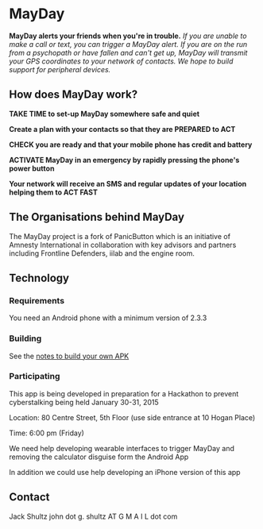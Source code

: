 # MayDay

**MayDay alerts your friends when you're in trouble.**
*If you are unable to make a call or text, you can trigger a MayDay alert.*
*If you are on the run from a psychopath or have fallen and can't get up, 
MayDay will transmit your GPS coordinates to your network of contacts.*
*We hope to build support for peripheral devices.*

## How does MayDay work?

**TAKE TIME to set-up MayDay somewhere safe and quiet**

**Create a plan with your contacts so that they are PREPARED to ACT**

**CHECK you are ready and that your mobile phone has credit and battery**

**ACTIVATE MayDay in an emergency by rapidly pressing the phone's power button**

**Your network will receive an SMS and regular updates of your location helping them to ACT FAST**

## The Organisations behind MayDay

The MayDay project is a fork of PanicButton which is an initiative of Amnesty International in collaboration with key advisors and partners including Frontline Defenders, iilab and the engine room.


## Technology

### Requirements

You need an Android phone with a minimum version of 2.3.3 

### Building

See the [notes to build your own APK](https://github.com/jackygrahamez/MayDay/blob/master/docs/BUILD.md)

### Participating

This app is being developed in preparation for a Hackathon to prevent cyberstalking being held January 30-31, 2015

Location: 80 Centre Street, 5th Floor (use side entrance at 10 Hogan Place)

Time: 6:00 pm (Friday)

We need help developing wearable interfaces to trigger MayDay and removing the calculator disguise form the Android App

In addition we could use help developing an iPhone version of this app

## Contact

Jack Shultz
john dot g. shultz AT G M A I L dot com
